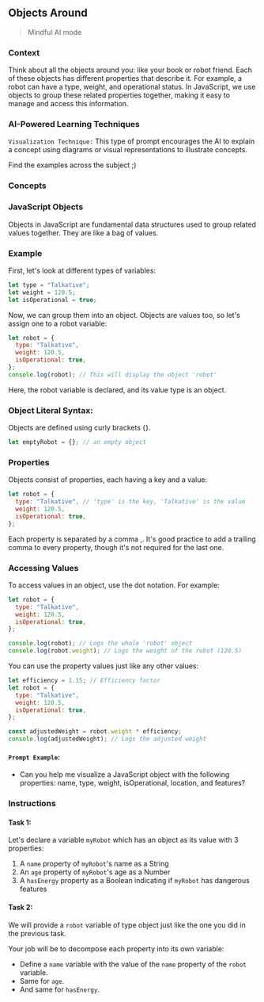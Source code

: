 ## Objects Around

> Mindful AI mode

### Context

Think about all the objects around you: like your book or robot friend. Each of these objects has different properties that describe it. For example, a robot can have a type, weight, and operational status. In JavaScript, we use objects to group these related properties together, making it easy to manage and access this information.

### AI-Powered Learning Techniques

`Visualization Technique:`
This type of prompt encourages the AI to explain a concept using diagrams or visual representations to illustrate concepts.

Find the examples across the subject ;)

### Concepts

### JavaScript Objects

Objects in JavaScript are fundamental data structures used to group related values together. They are like a bag of values.

### Example

First, let's look at different types of variables:

```js
let type = "Talkative";
let weight = 120.5;
let isOperational = true;
```

Now, we can group them into an object. Objects are values too, so let's assign one to a robot variable:

```js
let robot = {
  type: "Talkative",
  weight: 120.5,
  isOperational: true,
};
console.log(robot); // This will display the object 'robot'
```

Here, the robot variable is declared, and its value type is an object.

### Object Literal Syntax:

Objects are defined using curly brackets {}.

```js
let emptyRobot = {}; // an empty object
```

### Properties

Objects consist of properties, each having a key and a value:

```js
let robot = {
  type: "Talkative", // 'type' is the key, 'Talkative' is the value
  weight: 120.5,
  isOperational: true,
};
```

Each property is separated by a comma ,. It's good practice to add a trailing comma to every property, though it's not required for the last one.

### Accessing Values

To access values in an object, use the dot notation. For example:

```js
let robot = {
  type: "Talkative",
  weight: 120.5,
  isOperational: true,
};

console.log(robot); // Logs the whole 'robot' object
console.log(robot.weight); // Logs the weight of the robot (120.5)
```

You can use the property values just like any other values:

```js
let efficiency = 1.15; // Efficiency factor
let robot = {
  type: "Talkative",
  weight: 120.5,
  isOperational: true,
};

const adjustedWeight = robot.weight * efficiency;
console.log(adjustedWeight); // Logs the adjusted weight
```

#### **`Prompt Example`**:

- Can you help me visualize a JavaScript object with the following properties: name, type, weight, isOperational, location, and features?

### Instructions

#### Task 1:

Let's declare a variable `myRobot` which has an object as its value with 3 properties:

1. A `name` property of ``myRobot``'s name as a String
2. An `age` property of ``myRobot``'s age as a Number
3. A `hasEnergy` property as a Boolean indicating if ``myRobot`` has dangerous features

#### Task 2:

We will provide a `robot` variable of type object just like the one you did in the previous task.

Your job will be to decompose each property into its own variable:

- Define a `name` variable with the value of the `name` property of the `robot` variable.
- Same for `age`.
- And same for `hasEnergy`.
